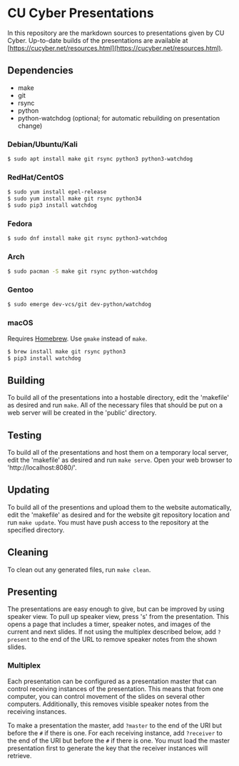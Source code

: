 CU Cyber Presentations
======================

In this repository are the markdown sources to presentations given by CU Cyber. Up-to-date builds of the presentations are available at [https://cucyber.net/resources.html](https://cucyber.net/resources.html).


## Dependencies

* make
* git
* rsync
* python
* python-watchdog (optional; for automatic rebuilding on presentation change)


### Debian/Ubuntu/Kali

```sh
$ sudo apt install make git rsync python3 python3-watchdog
```


### RedHat/CentOS

```sh
$ sudo yum install epel-release
$ sudo yum install make git rsync python34
$ sudo pip3 install watchdog
```


### Fedora

```sh
$ sudo dnf install make git rsync python3-watchdog
```


### Arch

```sh
$ sudo pacman -S make git rsync python-watchdog
```


### Gentoo

```sh
$ sudo emerge dev-vcs/git dev-python/watchdog
```


### macOS

Requires [Homebrew](https://brew.sh/). Use `gmake` instead of `make`.

```sh
$ brew install make git rsync python3
$ pip3 install watchdog
```


## Building

To build all of the presentations into a hostable directory, edit the 'makefile' as desired and run `make`. All of the necessary files that should be put on a web server will be created in the 'public' directory.


## Testing

To build all of the presentations and host them on a temporary local server, edit the 'makefile' as desired and run `make serve`. Open your web browser to 'http://localhost:8080/'.


## Updating

To build all of the presentions and upload them to the website automatically, edit the 'makefile' as desired and for the website git repository location and run `make update`. You must have push access to the repository at the specified directory.


## Cleaning

To clean out any generated files, run `make clean`.


## Presenting

The presentations are easy enough to give, but can be improved by using speaker view. To pull up speaker view, press 's' from the presentation. This opens a page that includes a timer, speaker notes, and images of the current and next slides. If not using the multiplex described below, add `?present` to the end of the URL to remove speaker notes from the shown slides.


### Multiplex

Each presentation can be configured as a presentation master that can control receiving instances of the presentation. This means that from one computer, you can control movement of the slides on several other computers. Additionally, this removes visible speaker notes from the receiving instances.

To make a presentation the master, add `?master` to the end of the URI but before the `#` if there is one. For each receiving instance, add `?receiver` to the end of the URI but before the `#` if there is one. You must load the master presentation first to generate the key that the receiver instances will retrieve.

